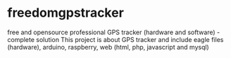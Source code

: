 # freedomgpstracker
free and opensource professional GPS tracker (hardware and software) - complete solution
This project is about GPS tracker and include eagle files (hardware), arduino, raspberry, web (html, php, javascript and mysql)
